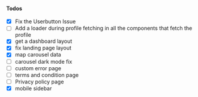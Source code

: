 #### Todos

- [x] Fix the Userbutton Issue
- [ ] Add a loader during profile fetching in all the components that fetch the profile
- [x] get a dashboard layout
- [x] fix landing page layout
- [x] map carousel data
- [ ] carousel dark mode fix
- [ ] custom error page
- [ ] terms and condition page
- [ ] Privacy policy page
- [x] mobile sidebar

